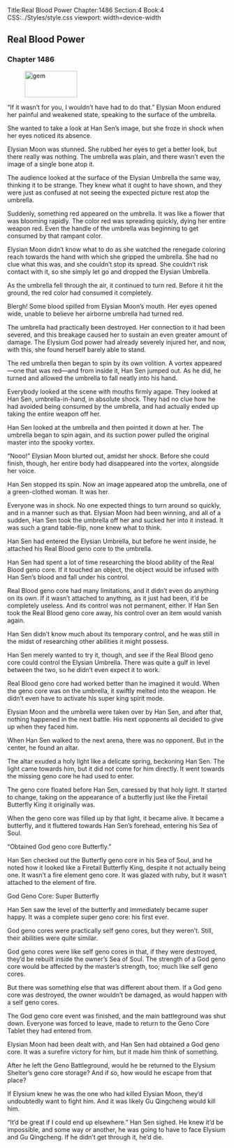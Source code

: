 Title:Real Blood Power 
Chapter:1486 
Section:4 
Book:4 
CSS:../Styles/style.css 
viewport: width=device-width
  
## Real Blood Power
### Chapter 1486 
<figure>
	<img src="../Images/gem.gif" alt="gem" id="gem" width="120" height="60" />
</figure>
  

  
  “If it wasn’t for you, I wouldn’t have had to do that.” Elysian Moon endured her painful and weakened state, speaking to the surface of the umbrella.

She wanted to take a look at Han Sen’s image, but she froze in shock when her eyes noticed its absence.

Elysian Moon was stunned. She rubbed her eyes to get a better look, but there really was nothing. The umbrella was plain, and there wasn’t even the image of a single bone atop it.

The audience looked at the surface of the Elysian Umbrella the same way, thinking it to be strange. They knew what it ought to have shown, and they were just as confused at not seeing the expected picture rest atop the umbrella.

Suddenly, something red appeared on the umbrella. It was like a flower that was blooming rapidly. The color red was spreading quickly, dying her entire weapon red. Even the handle of the umbrella was beginning to get consumed by that rampant color.

Elysian Moon didn’t know what to do as she watched the renegade coloring reach towards the hand with which she gripped the umbrella. She had no clue what this was, and she couldn’t stop its spread. She couldn’t risk contact with it, so she simply let go and dropped the Elysian Umbrella.

As the umbrella fell through the air, it continued to turn red. Before it hit the ground, the red color had consumed it completely.

Blergh! Some blood spilled from Elysian Moon’s mouth. Her eyes opened wide, unable to believe her airborne umbrella had turned red.

The umbrella had practically been destroyed. Her connection to it had been severed, and this breakage caused her to sustain an even greater amount of damage. The Elysium God power had already severely injured her, and now, with this, she found herself barely able to stand.

The red umbrella then began to spin by its own volition. A vortex appeared—one that was red—and from inside it, Han Sen jumped out. As he did, he turned and allowed the umbrella to fall neatly into his hand.

Everybody looked at the scene with mouths firmly agape. They looked at Han Sen, umbrella-in-hand, in absolute shock. They had no clue how he had avoided being consumed by the umbrella, and had actually ended up taking the entire weapon off her.

Han Sen looked at the umbrella and then pointed it down at her. The umbrella began to spin again, and its suction power pulled the original master into the spooky vortex.

“Nooo!” Elysian Moon blurted out, amidst her shock. Before she could finish, though, her entire body had disappeared into the vortex, alongside her voice.

Han Sen stopped its spin. Now an image appeared atop the umbrella, one of a green-clothed woman. It was her.

Everyone was in shock. No one expected things to turn around so quickly, and in a manner such as that. Elysian Moon had been winning, and all of a sudden, Han Sen took the umbrella off her and sucked her into it instead. It was such a grand table-flip, none knew what to think.

Han Sen had entered the Elysian Umbrella, but before he went inside, he attached his Real Blood geno core to the umbrella.

Han Sen had spent a lot of time researching the blood ability of the Real Blood geno core. If it touched an object, the object would be infused with Han Sen’s blood and fall under his control.

Real Blood geno core had many limitations, and it didn’t even do anything on its own. If it wasn’t attached to anything, as it just had been, it’d be completely useless. And its control was not permanent, either. If Han Sen took the Real Blood geno core away, his control over an item would vanish again.

Han Sen didn’t know much about its temporary control, and he was still in the midst of researching other abilities it might possess.

Han Sen merely wanted to try it, though, and see if the Real Blood geno core could control the Elysian Umbrella. There was quite a gulf in level between the two, so he didn’t even expect it to work.

Real Blood geno core had worked better than he imagined it would. When the geno core was on the umbrella, it swiftly melted into the weapon. He didn’t even have to activate his super king spirit mode.

Elysian Moon and the umbrella were taken over by Han Sen, and after that, nothing happened in the next battle. His next opponents all decided to give up when they faced him.

When Han Sen walked to the next arena, there was no opponent. But in the center, he found an altar.

The altar exuded a holy light like a delicate spring, beckoning Han Sen. The light came towards him, but it did not come for him directly. It went towards the missing geno core he had used to enter.

The geno core floated before Han Sen, caressed by that holy light. It started to change, taking on the appearance of a butterfly just like the Firetail Butterfly King it originally was.

When the geno core was filled up by that light, it became alive. It became a butterfly, and it fluttered towards Han Sen’s forehead, entering his Sea of Soul.

“Obtained God geno core Butterfly.”

Han Sen checked out the Butterfly geno core in his Sea of Soul, and he noted how it looked like a Firetail Butterfly King, despite it not actually being one. It wasn’t a fire element geno core. It was glazed with ruby, but it wasn’t attached to the element of fire.

God Geno Core: Super Butterfly

Han Sen saw the level of the butterfly and immediately became super happy. It was a complete super geno core: his first ever.

God geno cores were practically self geno cores, but they weren’t. Still, their abilities were quite similar.

God geno cores were like self geno cores in that, if they were destroyed, they’d be rebuilt inside the owner’s Sea of Soul. The strength of a God geno core would be affected by the master’s strength, too; much like self geno cores.

But there was something else that was different about them. If a God geno core was destroyed, the owner wouldn’t be damaged, as would happen with a self geno cores.

The God geno core event was finished, and the main battleground was shut down. Everyone was forced to leave, made to return to the Geno Core Tablet they had entered from.

Elysian Moon had been dealt with, and Han Sen had obtained a God geno core. It was a surefire victory for him, but it made him think of something.

After he left the Geno Battleground, would he be returned to the Elysium Shelter’s geno core storage? And if so, how would he escape from that place?

If Elysium knew he was the one who had killed Elysian Moon, they’d undoubtedly want to fight him. And it was likely Gu Qingcheng would kill him.

“It’d be great if I could end up elsewhere.” Han Sen sighed. He knew it’d be impossible, and some way or another, he was going to have to face Elysium and Gu Qingcheng. If he didn’t get through it, he’d die.

